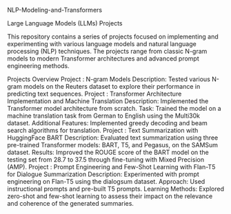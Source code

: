 NLP-Modeling-and-Transformers

Large Language Models (LLMs) Projects


This repository contains a series of projects focused on implementing and experimenting with various language models and natural language processing (NLP) techniques. The projects range from classic N-gram models to modern Transformer architectures and advanced prompt engineering methods.

Projects Overview
Project : N-gram Models
Description: Tested various N-gram models on the Reuters dataset to explore their performance in predicting text sequences.
Project : Transformer Architecture Implementation and Machine Translation
Description: Implemented the Transformer model architecture from scratch.
Task: Trained the model on a machine translation task from German to English using the Multi30k dataset.
Additional Features: Implemented greedy decoding and beam search algorithms for translation.
Project : Text Summarization with HuggingFace BART
Description: Evaluated text summarization using three pre-trained Transformer models: BART, T5, and Pegasus, on the SAMSum dataset.
Results: Improved the ROUGE score of the BART model on the testing set from 28.7 to 37.5 through fine-tuning with Mixed Precision (AMP).
Project : Prompt Engineering and Few-Shot Learning with Flan-T5 for Dialogue Summarization
Description: Experimented with prompt engineering on Flan-T5 using the dialogsum dataset.
Approach: Used instructional prompts and pre-built T5 prompts.
Learning Methods: Explored zero-shot and few-shot learning to assess their impact on the relevance and coherence of the generated summaries.

